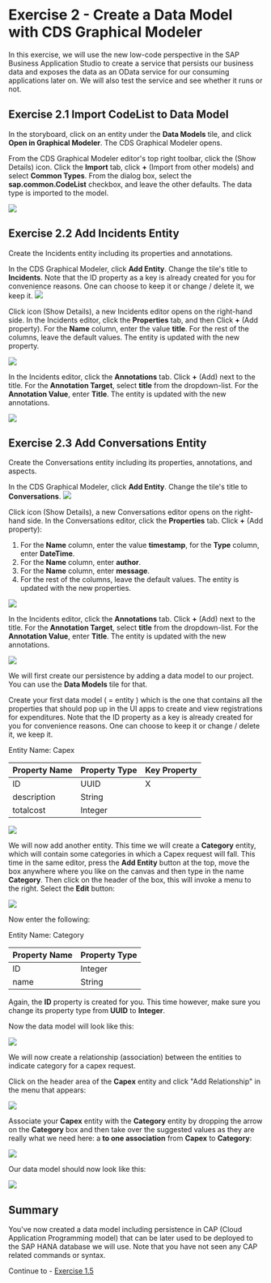 # Exercise 2 - Create a Data Model with CDS Graphical Modeler

In this exercise, we will use the new low-code perspective in the SAP Business Application Studio to create a service that persists our business data and exposes the data as an OData service for our consuming applications later on.
We will also test the service and see whether it runs or not.
## Exercise 2.1 Import CodeList to Data Model

In the storyboard, click on an entity under the **Data Models** tile, and click **Open in Graphical Modeler**. The CDS Graphical Modeler opens.

From the CDS Graphical Modeler editor's top right toolbar, click the (Show Details) icon.
Click the **Import** tab, click **+** (Import from other models) and select **Common Types**.
From the dialog box, select the **sap.common.CodeList** checkbox, and leave the other defaults.
The data type is imported to the model.

![](/exercises/Ex2/images/ImportCodeList.png)

## Exercise 2.2 Add Incidents Entity
Create the Incidents entity including its properties and annotations.

In the CDS Graphical Modeler, click **Add Entity**.
Change the tile's title to **Incidents**.
Note that the ID property as a key is already created for you for convenience reasons. One can choose to keep it or change / delete it, we keep it.
![](/exercises/Ex2/images/Incidents.png)

Click icon (Show Details), a new Incidents editor opens on the right-hand side.
In the Incidents editor, click the **Properties** tab, and then Click **+** (Add property).
For the **Name** column, enter the value **title**.
For the rest of the columns, leave the default values.
The entity is updated with the new property.

![](/exercises/Ex2/images/IncidentsProperties.png)

In the Incidents editor, click the **Annotations** tab.
Click  **+** (Add) next to the title.
For the **Annotation Target**, select **title** from the dropdown-list.
For the **Annotation Value**, enter **Title**.
The entity is updated with the new annotations.

![](/exercises/Ex2/images/IncidentsAnnotation.png)

## Exercise 2.3 Add Conversations Entity
Create the Conversations entity including its properties, annotations, and aspects.

In the CDS Graphical Modeler, click **Add Entity**.
Change the tile's title to **Conversations**.
![](/exercises/Ex2/images/ConversationsEntity.png)

Click icon (Show Details), a new Conversations editor opens on the right-hand side.
In the Conversations editor, click the **Properties** tab.
Click **+** (Add property):
1. For the **Name** column, enter the value **timestamp**, for the **Type** column, enter **DateTime**.
2. For the **Name** column, enter **author**.
3. For the **Name** column, enter **message**.
4. For the rest of the columns, leave the default values.
The entity is updated with the new properties.

![](/exercises/Ex2/images/ConversationsProperties.png)

In the Incidents editor, click the **Annotations** tab.
Click  **+** (Add) next to the title.
For the **Annotation Target**, select **title** from the dropdown-list.
For the **Annotation Value**, enter **Title**.
The entity is updated with the new annotations.

![](/exercises/Ex2/images/IncidentsAnnotation.png)







We will first create our persistence by adding a data model to our project. You can use the **Data Models** tile for that.

Create your first data model ( = entity ) which is the one that contains all the properties that should pop up in the UI apps to create and view registrations for expenditures. Note that the ID property as a key is already created for you for convenience reasons. One can choose to keep it or change / delete it, we keep it.

Entity Name: Capex

| Property Name | Property Type | Key Property
| ----------- | ----------- | - |
| ID | UUID | X |
| description | String |   |
| totalcost | Integer |   |

![](/exercises/ex1/images/LCAP_02.png)


We will now add another entity. This time we will create a **Category** entity, which will contain some categories in which a Capex request will fall. This time in the same editor, press the **Add Entity** button at the top, move the box anywhere where you like on the canvas and then type in the name **Category**. Then click on the header of the box, this will invoke a menu to the right. Select the **Edit** button:

![](/exercises/ex1/images/LCAP_02-01.png)

Now enter the following:

Entity Name: Category

| Property Name | Property Type |
| ----------- | ----------- |
| ID | Integer | X |
| name | String |   |

Again, the **ID** property is created for you. This time however, make sure you change its property type from **UUID** to **Integer**.

Now the data model will look like this:

![](/exercises/ex1/images/LCAP_03.png)

We will now create a relationship (association) between the entities to indicate category for a capex request.

Click on the header area of the **Capex** entity and click "Add Relationship" in the menu that appears:

![](/exercises/ex1/images/LCAP_04.png)

Associate your **Capex** entity with the **Category** entity by dropping the arrow on the **Category** box and then take over the suggested values as they are really what we need here: a **to one association** from **Capex** to **Category**:

![](/exercises/ex1/images/LCAP_05.png)

Our data model should now look like this:

![](/exercises/ex1/images/LCAP_06.png)

## Summary

You've now created a data model including persistence in CAP (Cloud Application Programming model) that can be later used to be deployed to the SAP HANA database we will use. Note that you have not seen any CAP related commands or syntax.

Continue to - [Exercise 1.5](../ex1.5/README.md)
